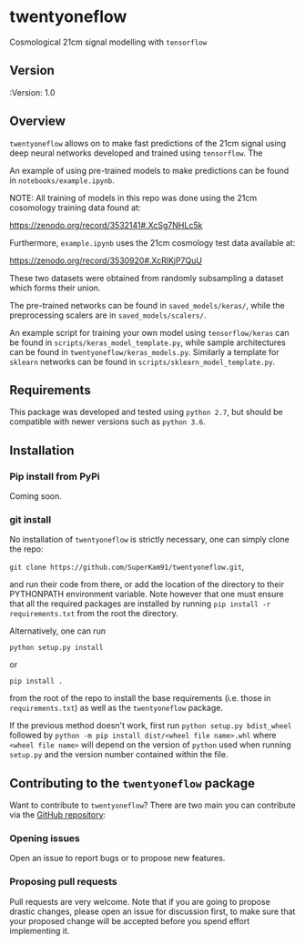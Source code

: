 # twentyoneflow
Cosmological 21cm signal modelling with `tensorflow`

## Version

:Version: 1.0

## Overview

`twentyoneflow` allows on to make fast predictions of the 21cm signal using deep neural networks developed and trained using `tensorflow`. The

An example of using pre-trained models to make predictions can be found in `notebooks/example.ipynb`.

NOTE: All training of models in this repo was done using the 21cm cosomology training data found at: 

https://zenodo.org/record/3532141#.XcSg7NHLc5k

Furthermore, `example.ipynb` uses the 21cm cosmology test data available at: 

https://zenodo.org/record/3530920#.XcRlKjP7QuU

These two datasets were obtained from randomly subsampling a dataset which forms their union.

The pre-trained networks can be found in `saved_models/keras/`, while the preprocessing scalers are in `saved_models/scalers/`.

An example script for training your own model using `tensorflow/keras` can be found in `scripts/keras_model_template.py`, while sample architectures can be found in `twentyoneflow/keras_models.py`. 
Similarly a template for `sklearn` networks can be found in `scripts/sklearn_model_template.py`.


## Requirements

This package was developed and tested using `python 2.7`, but should be compatible with newer versions such as `python 3.6`.

## Installation

### Pip install from PyPi

Coming soon.

### git install

No installation of `twentyoneflow` is strictly necessary, one can simply clone the repo:

`git clone https://github.com/SuperKam91/twentyoneflow.git`,

and run their code from there, or add the location of the directory to their PYTHONPATH environment variable. 
Note however that one must ensure that all the required packages are installed by running `pip install -r requirements.txt` from
the root the directory.

Alternatively, one can run 

`python setup.py install` 

or 

`pip install .` 

from the root of the repo to install the base requirements (i.e. those in `requirements.txt`) as well as the `twentyoneflow` package.

If the previous method doesn't work, first run `python setup.py bdist_wheel` followed by `python -m pip install dist/<wheel file name>.whl` where `<wheel file name>` will depend on the version of `python` used when running `setup.py` and the version number contained within the file.

## Contributing to the `twentyoneflow` package

Want to contribute to `twentyoneflow`? There are two main you can contribute via the [GitHub repository](https://github.com/SuperKam91/twentyoneflow):

### Opening issues

Open an issue to report bugs or to propose new features.

### Proposing pull requests

Pull requests are very welcome. Note that if you are going to propose drastic changes, please open an issue for discussion first, to make sure that your proposed change will be accepted before you spend effort implementing it.
